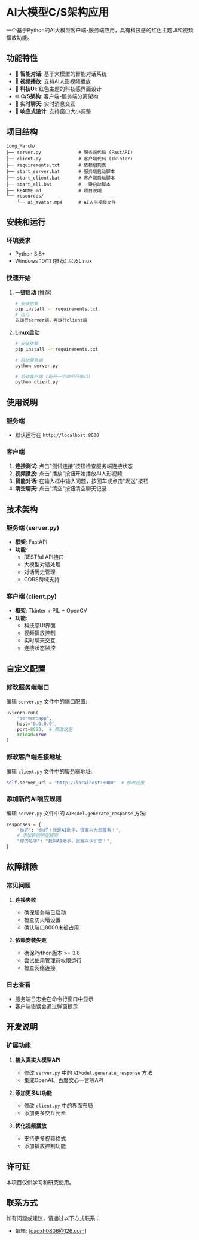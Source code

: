 # AI大模型C/S架构应用

一个基于Python的AI大模型客户端-服务端应用，具有科技感的红色主题UI和视频播放功能。

## 功能特性

- 🤖 **智能对话**: 基于大模型的智能对话系统
- 🎥 **视频播放**: 支持AI人形视频播放
- 🎨 **科技UI**: 红色主题的科技感界面设计
- 🌐 **C/S架构**: 客户端-服务端分离架构
- 💬 **实时聊天**: 实时消息交互
- 📱 **响应式设计**: 支持窗口大小调整

## 项目结构

```
Long_March/
├── server.py              # 服务端代码 (FastAPI)
├── client.py              # 客户端代码 (Tkinter)
├── requirements.txt       # 依赖包列表
├── start_server.bat       # 服务端启动脚本
├── start_client.bat       # 客户端启动脚本
├── start_all.bat          # 一键启动脚本
├── README.md              # 项目说明
└── resources/
    └── ai_avatar.mp4      # AI人形视频文件
```

## 安装和运行

### 环境要求

- Python 3.8+
- Windows 10/11 (推荐) 以及Linux

### 快速开始

1. **一键启动** (推荐)
   ```bash
   # 安装依赖
   pip install -r requirements.txt
   # 运行
   先运行server端，再运行client端
   ```

2. **Linux启动**
   ```bash
   # 安装依赖
   pip install -r requirements.txt
   
   # 启动服务端
   python server.py
   
   # 启动客户端 (新开一个命令行窗口)
   python client.py
   ```

## 使用说明

### 服务端
- 默认运行在 `http://localhost:8000`

### 客户端
1. **连接测试**: 点击"测试连接"按钮检查服务端连接状态
2. **视频播放**: 点击"播放"按钮开始播放AI人形视频
3. **智能对话**: 在输入框中输入问题，按回车或点击"发送"按钮
4. **清空聊天**: 点击"清空"按钮清空聊天记录

## 技术架构

### 服务端 (server.py)
- **框架**: FastAPI
- **功能**: 
  - RESTful API接口
  - 大模型对话处理
  - 对话历史管理
  - CORS跨域支持

### 客户端 (client.py)
- **框架**: Tkinter + PIL + OpenCV
- **功能**:
  - 科技感UI界面
  - 视频播放控制
  - 实时聊天交互
  - 连接状态监控

## 自定义配置

### 修改服务端端口
编辑 `server.py` 文件中的端口配置:
```python
uvicorn.run(
    "server:app",
    host="0.0.0.0",
    port=8000,  # 修改这里
    reload=True
)
```

### 修改客户端连接地址
编辑 `client.py` 文件中的服务器地址:
```python
self.server_url = "http://localhost:8000"  # 修改这里
```

### 添加新的AI响应规则
编辑 `server.py` 文件中的 `AIModel.generate_response` 方法:
```python
responses = {
    "你好": "你好！我是AI助手，很高兴为您服务！",
    # 添加新的响应规则
    "你的名字": "我叫AI助手，很高兴认识您！",
}
```

## 故障排除

### 常见问题

1. **连接失败**
   - 确保服务端已启动
   - 检查防火墙设置
   - 确认端口8000未被占用

2. **依赖安装失败**
   - 确保Python版本 >= 3.8
   - 尝试使用管理员权限运行
   - 检查网络连接

### 日志查看

- 服务端日志会在命令行窗口中显示
- 客户端错误会通过弹窗提示

## 开发说明

### 扩展功能

1. **接入真实大模型API**
   - 修改 `server.py` 中的 `AIModel.generate_response` 方法
   - 集成OpenAI、百度文心一言等API

2. **添加更多UI功能**
   - 修改 `client.py` 中的界面布局
   - 添加更多交互元素

3. **优化视频播放**
   - 支持更多视频格式
   - 添加播放控制功能

## 许可证

本项目仅供学习和研究使用。

## 联系方式

如有问题或建议，请通过以下方式联系：
- 邮箱: [oadxh0806@126.com]

